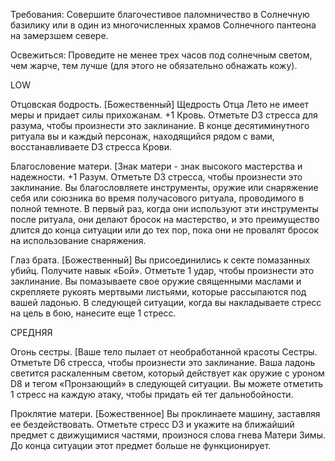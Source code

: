 Требования: Совершите благочестивое паломничество в Солнечную базилику или в один из многочисленных храмов Солнечного пантеона на замерзшем севере.

Освежиться: Проведите не менее трех часов под солнечным светом, чем жарче, тем лучше (для этого не обязательно обнажать кожу).  
  
LOW

Отцовская бодрость. [Божественный] Щедрость Отца Лето не имеет меры и придает силы прихожанам. +1 Кровь. Отметьте D3 стресса для разума, чтобы произнести это заклинание. В конце десятиминутного ритуала вы и каждый персонаж, находящийся рядом с вами, восстанавливаете D3 стресса Крови.  
  
Благословение матери. [Знак матери - знак высокого мастерства и надежности. +1 Разум. Отметьте D3 стресса, чтобы произнести это заклинание. Вы благословляете инструменты, оружие или снаряжение себя или союзника во время получасового ритуала, проводимого в полной темноте. В первый раз, когда они используют эти инструменты после ритуала, они делают бросок на мастерство, и это преимущество длится до конца ситуации или до тех пор, пока они не провалят бросок на использование снаряжения.  
  
Глаз брата. [Божественный] Вы присоединились к секте помазанных убийц. Получите навык «Бой». Отметьте 1 удар, чтобы произнести это заклинание. Вы помазываете свое оружие священными маслами и скрепляете рукоять мертвыми листьями, которые рассыпаются под вашей ладонью. В следующей ситуации, когда вы накладываете стресс на цель в бою, нанесите еще 1 стресс.  
  
СРЕДНЯЯ

Огонь сестры. [Ваше тело пылает от необработанной красоты Сестры. Отметьте D6 стресса, чтобы произнести это заклинание. Ваша ладонь светится раскаленным светом, который действует как оружие с уроном D8 и тегом «Пронзающий» в следующей ситуации. Вы можете отметить 1 стресс на каждую атаку, чтобы придать ей тег дальнобойности.  
  
Проклятие матери. [Божественное] Вы проклинаете машину, заставляя ее бездействовать. Отметьте стресс D3 и укажите на ближайший предмет с движущимися частями, произнося слова гнева Матери Зимы. До конца ситуации этот предмет больше не функционирует.